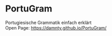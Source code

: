 # PortuGram
Portugiesische Grammatik einfach erklärt<br>
Open Page: https://damnty.github.io/PortuGram/
